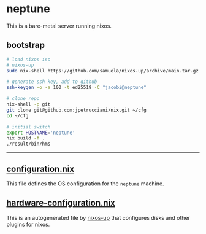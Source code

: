 # neptune

This is a bare-metal server running nixos.

## bootstrap

```bash
# load nixos iso
# nixos-up
sudo nix-shell https://github.com/samuela/nixos-up/archive/main.tar.gz

# generate ssh key, add to github
ssh-keygen -o -a 100 -t ed25519 -C "jacobi@neptune"

# clone repo
nix-shell -p git
git clone git@github.com:jpetrucciani/nix.git ~/cfg
cd ~/cfg

# initial switch
export HOSTNAME='neptune'
nix build -f .
./result/bin/hms
```

---

## [configuration.nix](./configuration.nix)

This file defines the OS configuration for the `neptune` machine.

## [hardware-configuration.nix](./hardware-configuration.nix)

This is an autogenerated file by [nixos-up](https://github.com/samuela/nixos-up) that configures disks and other plugins for nixos.
